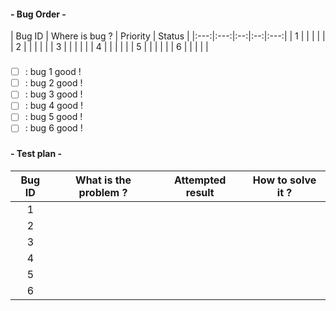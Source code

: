#### - Bug Order - 

| Bug ID  | Where is bug ?   |   Priority  | Status |
|:---:|:---:|:--:|:--:|:---:|
|   1  |     |     |     |     |
|   2  |     |     |     |     |
|   3  |     |     |     |     |
|   4  |     |     |     |     |
|   5  |     |     |     |     |
|   6  |     |     |     |     |
###
- [ ] : bug 1 good !
- [ ] : bug 2 good !
- [ ] : bug 3 good !
- [ ] : bug 4 good !
- [ ] : bug 5 good !
- [ ] : bug 6 good !
###
#### - Test plan -

|Bug ID | What is the problem ?|Attempted result|How to solve it ?|
|:---:|:---:|:--:|:--:|
|   1  |     |     |     |
|   2  |     |     |     |
|   3  |     |     |     |
|   4  |     |     |     |
|   5  |     |     |     |
|   6  |     |     |     |
